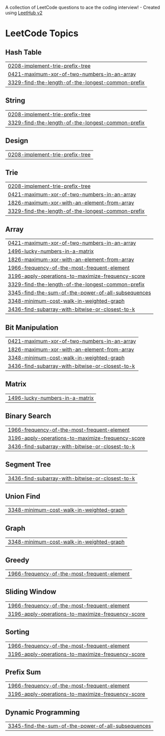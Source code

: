 A collection of LeetCode questions to ace the coding interview! - Created using [LeetHub v2](https://github.com/arunbhardwaj/LeetHub-2.0)
<!---LeetCode Topics Start-->
# LeetCode Topics
## Hash Table
|  |
| ------- |
| [0208-implement-trie-prefix-tree](https://github.com/ShauryaTripathinitrr/LeetCode/tree/master/0208-implement-trie-prefix-tree) |
| [0421-maximum-xor-of-two-numbers-in-an-array](https://github.com/ShauryaTripathinitrr/LeetCode/tree/master/0421-maximum-xor-of-two-numbers-in-an-array) |
| [3329-find-the-length-of-the-longest-common-prefix](https://github.com/ShauryaTripathinitrr/LeetCode/tree/master/3329-find-the-length-of-the-longest-common-prefix) |
## String
|  |
| ------- |
| [0208-implement-trie-prefix-tree](https://github.com/ShauryaTripathinitrr/LeetCode/tree/master/0208-implement-trie-prefix-tree) |
| [3329-find-the-length-of-the-longest-common-prefix](https://github.com/ShauryaTripathinitrr/LeetCode/tree/master/3329-find-the-length-of-the-longest-common-prefix) |
## Design
|  |
| ------- |
| [0208-implement-trie-prefix-tree](https://github.com/ShauryaTripathinitrr/LeetCode/tree/master/0208-implement-trie-prefix-tree) |
## Trie
|  |
| ------- |
| [0208-implement-trie-prefix-tree](https://github.com/ShauryaTripathinitrr/LeetCode/tree/master/0208-implement-trie-prefix-tree) |
| [0421-maximum-xor-of-two-numbers-in-an-array](https://github.com/ShauryaTripathinitrr/LeetCode/tree/master/0421-maximum-xor-of-two-numbers-in-an-array) |
| [1826-maximum-xor-with-an-element-from-array](https://github.com/ShauryaTripathinitrr/LeetCode/tree/master/1826-maximum-xor-with-an-element-from-array) |
| [3329-find-the-length-of-the-longest-common-prefix](https://github.com/ShauryaTripathinitrr/LeetCode/tree/master/3329-find-the-length-of-the-longest-common-prefix) |
## Array
|  |
| ------- |
| [0421-maximum-xor-of-two-numbers-in-an-array](https://github.com/ShauryaTripathinitrr/LeetCode/tree/master/0421-maximum-xor-of-two-numbers-in-an-array) |
| [1496-lucky-numbers-in-a-matrix](https://github.com/ShauryaTripathinitrr/LeetCode/tree/master/1496-lucky-numbers-in-a-matrix) |
| [1826-maximum-xor-with-an-element-from-array](https://github.com/ShauryaTripathinitrr/LeetCode/tree/master/1826-maximum-xor-with-an-element-from-array) |
| [1966-frequency-of-the-most-frequent-element](https://github.com/ShauryaTripathinitrr/LeetCode/tree/master/1966-frequency-of-the-most-frequent-element) |
| [3196-apply-operations-to-maximize-frequency-score](https://github.com/ShauryaTripathinitrr/LeetCode/tree/master/3196-apply-operations-to-maximize-frequency-score) |
| [3329-find-the-length-of-the-longest-common-prefix](https://github.com/ShauryaTripathinitrr/LeetCode/tree/master/3329-find-the-length-of-the-longest-common-prefix) |
| [3345-find-the-sum-of-the-power-of-all-subsequences](https://github.com/ShauryaTripathinitrr/LeetCode/tree/master/3345-find-the-sum-of-the-power-of-all-subsequences) |
| [3348-minimum-cost-walk-in-weighted-graph](https://github.com/ShauryaTripathinitrr/LeetCode/tree/master/3348-minimum-cost-walk-in-weighted-graph) |
| [3436-find-subarray-with-bitwise-or-closest-to-k](https://github.com/ShauryaTripathinitrr/LeetCode/tree/master/3436-find-subarray-with-bitwise-or-closest-to-k) |
## Bit Manipulation
|  |
| ------- |
| [0421-maximum-xor-of-two-numbers-in-an-array](https://github.com/ShauryaTripathinitrr/LeetCode/tree/master/0421-maximum-xor-of-two-numbers-in-an-array) |
| [1826-maximum-xor-with-an-element-from-array](https://github.com/ShauryaTripathinitrr/LeetCode/tree/master/1826-maximum-xor-with-an-element-from-array) |
| [3348-minimum-cost-walk-in-weighted-graph](https://github.com/ShauryaTripathinitrr/LeetCode/tree/master/3348-minimum-cost-walk-in-weighted-graph) |
| [3436-find-subarray-with-bitwise-or-closest-to-k](https://github.com/ShauryaTripathinitrr/LeetCode/tree/master/3436-find-subarray-with-bitwise-or-closest-to-k) |
## Matrix
|  |
| ------- |
| [1496-lucky-numbers-in-a-matrix](https://github.com/ShauryaTripathinitrr/LeetCode/tree/master/1496-lucky-numbers-in-a-matrix) |
## Binary Search
|  |
| ------- |
| [1966-frequency-of-the-most-frequent-element](https://github.com/ShauryaTripathinitrr/LeetCode/tree/master/1966-frequency-of-the-most-frequent-element) |
| [3196-apply-operations-to-maximize-frequency-score](https://github.com/ShauryaTripathinitrr/LeetCode/tree/master/3196-apply-operations-to-maximize-frequency-score) |
| [3436-find-subarray-with-bitwise-or-closest-to-k](https://github.com/ShauryaTripathinitrr/LeetCode/tree/master/3436-find-subarray-with-bitwise-or-closest-to-k) |
## Segment Tree
|  |
| ------- |
| [3436-find-subarray-with-bitwise-or-closest-to-k](https://github.com/ShauryaTripathinitrr/LeetCode/tree/master/3436-find-subarray-with-bitwise-or-closest-to-k) |
## Union Find
|  |
| ------- |
| [3348-minimum-cost-walk-in-weighted-graph](https://github.com/ShauryaTripathinitrr/LeetCode/tree/master/3348-minimum-cost-walk-in-weighted-graph) |
## Graph
|  |
| ------- |
| [3348-minimum-cost-walk-in-weighted-graph](https://github.com/ShauryaTripathinitrr/LeetCode/tree/master/3348-minimum-cost-walk-in-weighted-graph) |
## Greedy
|  |
| ------- |
| [1966-frequency-of-the-most-frequent-element](https://github.com/ShauryaTripathinitrr/LeetCode/tree/master/1966-frequency-of-the-most-frequent-element) |
## Sliding Window
|  |
| ------- |
| [1966-frequency-of-the-most-frequent-element](https://github.com/ShauryaTripathinitrr/LeetCode/tree/master/1966-frequency-of-the-most-frequent-element) |
| [3196-apply-operations-to-maximize-frequency-score](https://github.com/ShauryaTripathinitrr/LeetCode/tree/master/3196-apply-operations-to-maximize-frequency-score) |
## Sorting
|  |
| ------- |
| [1966-frequency-of-the-most-frequent-element](https://github.com/ShauryaTripathinitrr/LeetCode/tree/master/1966-frequency-of-the-most-frequent-element) |
| [3196-apply-operations-to-maximize-frequency-score](https://github.com/ShauryaTripathinitrr/LeetCode/tree/master/3196-apply-operations-to-maximize-frequency-score) |
## Prefix Sum
|  |
| ------- |
| [1966-frequency-of-the-most-frequent-element](https://github.com/ShauryaTripathinitrr/LeetCode/tree/master/1966-frequency-of-the-most-frequent-element) |
| [3196-apply-operations-to-maximize-frequency-score](https://github.com/ShauryaTripathinitrr/LeetCode/tree/master/3196-apply-operations-to-maximize-frequency-score) |
## Dynamic Programming
|  |
| ------- |
| [3345-find-the-sum-of-the-power-of-all-subsequences](https://github.com/ShauryaTripathinitrr/LeetCode/tree/master/3345-find-the-sum-of-the-power-of-all-subsequences) |
<!---LeetCode Topics End-->